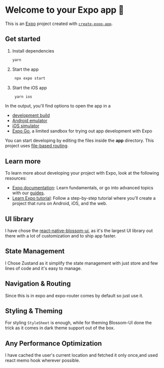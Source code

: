 # Welcome to your Expo app 👋

This is an [Expo](https://expo.dev) project created with [`create-expo-app`](https://www.npmjs.com/package/create-expo-app).

## Get started

1. Install dependencies

   ```bash
   yarn
   ```

2. Start the app

   ```bash
    npx expo start
   ```

3. Start the iOS app

   ```bash
    yarn ios
   ```

In the output, you'll find options to open the app in a

- [development build](https://docs.expo.dev/develop/development-builds/introduction/)
- [Android emulator](https://docs.expo.dev/workflow/android-studio-emulator/)
- [iOS simulator](https://docs.expo.dev/workflow/ios-simulator/)
- [Expo Go](https://expo.dev/go), a limited sandbox for trying out app development with Expo

You can start developing by editing the files inside the **app** directory. This project uses [file-based routing](https://docs.expo.dev/router/introduction).

## Learn more

To learn more about developing your project with Expo, look at the following resources:

- [Expo documentation](https://docs.expo.dev/): Learn fundamentals, or go into advanced topics with our [guides](https://docs.expo.dev/guides).
- [Learn Expo tutorial](https://docs.expo.dev/tutorial/introduction/): Follow a step-by-step tutorial where you'll create a project that runs on Android, iOS, and the web.

## UI library

I have chose the [react-native-blossom-ui](https://github.com/deepakkumardk/react-native-blossom-ui), as it's the largest UI library out there with a lot of customization and to ship app faster.

## State Management

I Chose Zustand as it simplify the state management with just store and few lines of code and it's easy to manage.

## Navigation & Routing

Since this is in expo and expo-router comes by default so just use it.

## Styling & Theming

For styling `StyleSheet` is enough, while for theming Blossom-UI done the trick as it comes in dark theme support out of the box.

## Any Performance Optimization

I have cached the user's current location and fetched it only once,and used react memo hook wherever possible.
